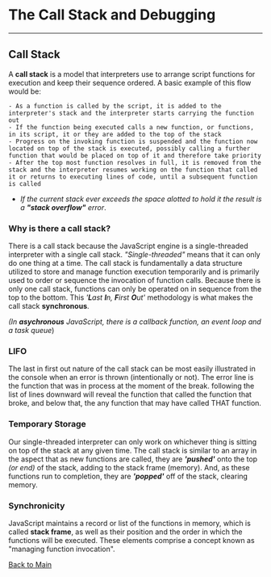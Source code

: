 # The Call Stack and Debugging
---
## Call Stack

A **call stack** is a model that interpreters use to arrange script functions for execution and keep their sequence ordered. A basic example of this flow would be:

    - As a function is called by the script, it is added to the interpreter's stack and the interpreter starts carrying the function out
    - If the function being executed calls a new function, or functions, in its script, it or they are added to the top of the stack
    - Progress on the invoking function is suspended and the function now located on top of the stack is executed, possibly calling a further function that would be placed on top of it and therefore take priority
    - After the top most function resolves in full, it is removed from the stack and the interpreter resumes working on the function that called it or returns to executing lines of code, until a subsequent function is called


  - *If the current stack ever exceeds the space alotted to hold it the result is a **"stack overflow"** error*.

### Why is there a call stack?

There is a call stack because the JavaScript engine is a single-threaded interpreter with a single call stack. *"Single-threaded"* means that it can only do one thing at a time. The call stack is fundamentally a data structure utilized to store and manage function execution temporarily and is primarily used to order or sequence the invocation of function calls. Because there is only one call stack, functions can only be operated on in sequence from the top to the bottom. This *'**L**ast **I**n, **F**irst **O**ut'* methodology is what makes the call stack **synchronous**.

*(In **asychronous** JavaScript, there is a callback function, an event loop and a task queue*)

### LIFO
The last in first out nature of the call stack can be most easily illustrated in the console when an error is thrown (intentionally or not). The error line is the function that was in process at the moment of the break. following the list of lines downward will reveal the function that called the function that broke, and below that, the any function that may have called THAT function.

### Temporary Storage

Our single-threaded interpreter can only work on whichever thing is sitting on top of the stack at any given time. The call stack is similar to an array in the aspect that as new functions are called, they are ***'pushed'*** onto the top *(or end)* of the stack, adding to the stack frame (memory). And, as these functions run to completion, they are ***'popped'*** off of the stack, clearing memory.

### Synchronicity

JavaScript maintains a record or list of the functions in memory, which is called **stack frame**, as well as their position and the order in which the functions will be executed. These elements comprise a concept known as "managing function invocation".



[Back to Main](../README.md)